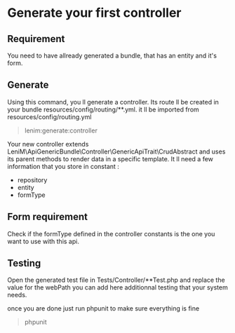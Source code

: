 # Generate your first controller

## Requirement

You need to have allready generated a bundle, that has an entity and it's form.

## Generate

Using this command, you ll generate a controller. Its route ll be created in your bundle resources/config/routing/**.yml. it ll be imported from resources/config/routing.yml

> lenim:generate:controller

Your new controller extends LeniM\ApiGenericBundle\Controller\GenericApiTrait\CrudAbstract and uses its parent methods to render data in a specific template.
It ll need a few information that you store in constant :
- repository
- entity
- formType

## Form requirement

Check if the formType defined in the controller constants is the one you want to use with this api.

## Testing

Open the generated test file in Tests/Controller/**Test.php and replace the value for the webPath
you can add here additionnal testing  that your system needs.

once you are done just run phpunit to make sure everything is fine

> phpunit